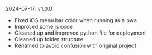 2024-07-17: v1.0.0

- Fixed iOS menu bar color when running as a pwa
- Improved some js code 
- Cleaned up and improved python file for deployment
- Cleaned up folder structure
- Renamed to avoid confusion with original project

